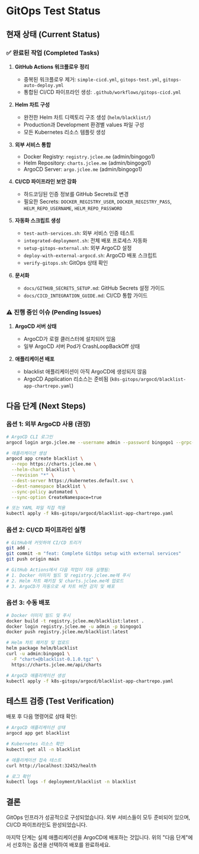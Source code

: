 # GitOps Test Status

## 현재 상태 (Current Status)

### ✅ 완료된 작업 (Completed Tasks)

1. **GitHub Actions 워크플로우 정리**
   - 중복된 워크플로우 제거: `simple-cicd.yml`, `gitops-test.yml`, `gitops-auto-deploy.yml`
   - 통합된 CI/CD 파이프라인 생성: `.github/workflows/gitops-cicd.yml`

2. **Helm 차트 구성**
   - 완전한 Helm 차트 디렉토리 구조 생성 (`helm/blacklist/`)
   - Production과 Development 환경별 values 파일 구성
   - 모든 Kubernetes 리소스 템플릿 생성

3. **외부 서비스 통합**
   - Docker Registry: `registry.jclee.me` (admin/bingogo1)
   - Helm Repository: `charts.jclee.me` (admin/bingogo1)
   - ArgoCD Server: `argo.jclee.me` (admin/bingogo1)

4. **CI/CD 파이프라인 보안 강화**
   - 하드코딩된 인증 정보를 GitHub Secrets로 변경
   - 필요한 Secrets: `DOCKER_REGISTRY_USER`, `DOCKER_REGISTRY_PASS`, `HELM_REPO_USERNAME`, `HELM_REPO_PASSWORD`

5. **자동화 스크립트 생성**
   - `test-auth-services.sh`: 외부 서비스 인증 테스트
   - `integrated-deployment.sh`: 전체 배포 프로세스 자동화
   - `setup-gitops-external.sh`: 외부 ArgoCD 설정
   - `deploy-with-external-argocd.sh`: ArgoCD 배포 스크립트
   - `verify-gitops.sh`: GitOps 상태 확인

6. **문서화**
   - `docs/GITHUB_SECRETS_SETUP.md`: GitHub Secrets 설정 가이드
   - `docs/CICD_INTEGRATION_GUIDE.md`: CI/CD 통합 가이드

### ⚠️ 진행 중인 이슈 (Pending Issues)

1. **ArgoCD 서버 상태**
   - ArgoCD가 로컬 클러스터에 설치되어 있음
   - 일부 ArgoCD 서버 Pod가 CrashLoopBackOff 상태

2. **애플리케이션 배포**
   - blacklist 애플리케이션이 아직 ArgoCD에 생성되지 않음
   - ArgoCD Application 리소스는 준비됨 (`k8s-gitops/argocd/blacklist-app-chartrepo.yaml`)

## 다음 단계 (Next Steps)

### 옵션 1: 외부 ArgoCD 사용 (권장)

```bash
# ArgoCD CLI 로그인
argocd login argo.jclee.me --username admin --password bingogo1 --grpc-web

# 애플리케이션 생성
argocd app create blacklist \
  --repo https://charts.jclee.me \
  --helm-chart blacklist \
  --revision "*" \
  --dest-server https://kubernetes.default.svc \
  --dest-namespace blacklist \
  --sync-policy automated \
  --sync-option CreateNamespace=true

# 또는 YAML 파일 직접 적용
kubectl apply -f k8s-gitops/argocd/blacklist-app-chartrepo.yaml
```

### 옵션 2: CI/CD 파이프라인 실행

```bash
# GitHub에 커밋하여 CI/CD 트리거
git add .
git commit -m "feat: Complete GitOps setup with external services"
git push origin main

# GitHub Actions에서 다음 작업이 자동 실행됨:
# 1. Docker 이미지 빌드 및 registry.jclee.me에 푸시
# 2. Helm 차트 패키징 및 charts.jclee.me에 업로드
# 3. ArgoCD가 자동으로 새 차트 버전 감지 및 배포
```

### 옵션 3: 수동 배포

```bash
# Docker 이미지 빌드 및 푸시
docker build -t registry.jclee.me/blacklist:latest .
docker login registry.jclee.me -u admin -p bingogo1
docker push registry.jclee.me/blacklist:latest

# Helm 차트 패키징 및 업로드
helm package helm/blacklist
curl -u admin:bingogo1 \
  -F "chart=@blacklist-0.1.0.tgz" \
  https://charts.jclee.me/api/charts

# ArgoCD 애플리케이션 생성
kubectl apply -f k8s-gitops/argocd/blacklist-app-chartrepo.yaml
```

## 테스트 검증 (Test Verification)

배포 후 다음 명령어로 상태 확인:

```bash
# ArgoCD 애플리케이션 상태
argocd app get blacklist

# Kubernetes 리소스 확인
kubectl get all -n blacklist

# 애플리케이션 접속 테스트
curl http://localhost:32452/health

# 로그 확인
kubectl logs -f deployment/blacklist -n blacklist
```

## 결론

GitOps 인프라가 성공적으로 구성되었습니다. 외부 서비스들이 모두 준비되어 있으며, CI/CD 파이프라인도 완성되었습니다. 

마지막 단계는 실제 애플리케이션을 ArgoCD에 배포하는 것입니다. 위의 "다음 단계"에서 선호하는 옵션을 선택하여 배포를 완료하세요.